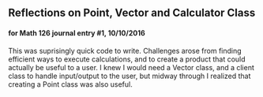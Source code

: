 <h2>Reflections on Point, Vector and Calculator Class</h2>
<h4>for Math 126 journal entry #1, 10/10/2016</h4>

<p>This was suprisingly quick code to write. 
Challenges arose from finding efficient ways to execute calculations, and to create a product that could actually be useful to a user.
I knew I would need a Vector class, and a client class to handle input/output to the user, but midway through I realized that
creating a Point class was also useful. </p>
